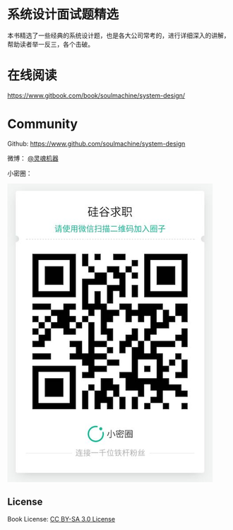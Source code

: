 # 系统设计面试题精选

本书精选了一些经典的系统设计题，也是各大公司常考的，进行详细深入的讲解，帮助读者举一反三，各个击破。


# 在线阅读

<https://www.gitbook.com/book/soulmachine/system-design/>


# Community

Github: <https://www.github.com/soulmachine/system-design>

微博： [@灵魂机器](http://weibo.com/soulmachine)

小密圈：

![](images/silicon-job.jpeg)


## License
Book License: [CC BY-SA 3.0 License](http://creativecommons.org/licenses/by-sa/3.0/)
